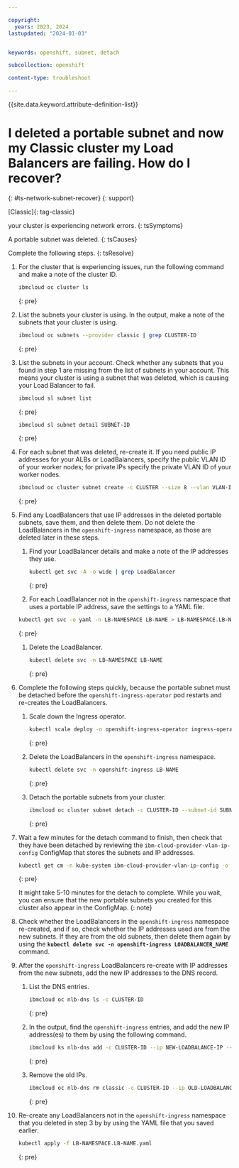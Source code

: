 ```yaml
---

copyright: 
  years: 2023, 2024
lastupdated: "2024-01-03"


keywords: openshift, subnet, detach

subcollection: openshift

content-type: troubleshoot

---
```


{{site.data.keyword.attribute-definition-list}}


# I deleted a portable subnet and now my Classic cluster my Load Balancers are failing. How do I recover?
{: #ts-network-subnet-recover}
{: support}

[Classic]{: tag-classic}

your cluster is experiencing network errors.
{: tsSymptoms}

A portable subnet was deleted.
{: tsCauses}

Complete the following steps.
{: tsResolve}


1. For the cluster that is experiencing issues, run the following command and make a note of the cluster ID.
    ```sh
    ibmcloud oc cluster ls
    ```
    {: pre}


1. List the subnets your cluster is using. In the output, make a note of the subnets that your cluster is using.
    ```sh
    ibmcloud oc subnets --provider classic | grep CLUSTER-ID
    ```
    {: pre}


1. List the subnets in your account. Check whether any subnets that you found in step 1 are missing from the list of subnets in your account. This means your cluster is using a subnet that was deleted, which is causing your Load Balancer to fail.
    
    ```sh
    ibmcloud sl subnet list
    ```
    {: pre}
    
    ```sh
    ibmcloud sl subnet detail SUBNET-ID
    ```
    {: pre}


1. For each subnet that was deleted, re-create it. If you need public IP addresses for your ALBs or LoadBalancers, specify the public VLAN ID of your worker nodes; for private IPs specify the private VLAN ID of your worker nodes.
    ```sh
    ibmcloud oc cluster subnet create -c CLUSTER --size 8 --vlan VLAN-ID
    ```
    {: pre}




1. Find any LoadBalancers that use IP addresses in the deleted portable subnets, save them, and then delete them. Do not delete the LoadBalancers in the `openshift-ingress` namespace, as those are deleted later in these steps.
    1. Find your LoadBalancer details and make a note of the IP addresses they use.
        ```sh
        kubectl get svc -A -o wide | grep LoadBalancer
        ```
        {: pre}
    
    1. For each LoadBalancer not in the `openshift-ingress` namespace that uses a portable IP address, save the settings to a YAML file.
      ```sh
      kubectl get svc -o yaml -n LB-NAMESPACE LB-NAME > LB-NAMESPACE.LB-NAME.yaml
      ```
      {: pre}

    1. Delete the LoadBalancer.
        ```sh
        kubectl delete svc -n LB-NAMESPACE LB-NAME
        ```
        {: pre}

1. Complete the following steps quickly, because the portable subnet must be detached before the `openshift-ingress-operator` pod restarts and re-creates the LoadBalancers.

    1. Scale down the Ingress operator.
        ```sh
        kubectl scale deploy -n openshift-ingress-operator ingress-operator --replicas 0
        ```
        {: pre}

    1. Delete the LoadBalancers in the `openshift-ingress` namespace.
        ```sh
        kubectl delete svc -n openshift-ingress LB-NAME
        ```
        {: pre}

    1. Detach the portable subnets from your cluster.
        ```sh
        ibmcloud oc cluster subnet detach -c CLUSTER-ID --subnet-id SUBNET-ID
        ```
        {: pre}


1. Wait a few minutes for the detach command to finish, then check that they have been detached by reviewing the `ibm-cloud-provider-vlan-ip-config` ConfigMap that stores the subnets and IP addresses.
    ```sh
    kubectl get cm -n kube-system ibm-cloud-provider-vlan-ip-config -o yaml
    ```
    {: pre}

    It might take 5-10 minutes for the detach to complete. While you wait, you can ensure that the new portable subnets you created for this cluster also appear in the ConfigMap.
    {: note}
  
1. Check whether the LoadBalancers in the `openshift-ingress` namespace re-created, and if so, check whether the IP addresses used are from the new subnets. If they are from the old subnets, then delete them again by using the **`kubectl delete svc -n openshift-ingress LOADBALANCER_NAME`** command.

1. After the `openshift-ingress` LoadBalancers  re-create with IP addresses from the new subnets, add the new IP addresses to the DNS record.

    1. List the DNS entries.
        ```sh
        ibmcloud oc nlb-dns ls -c CLUSTER-ID
        ```
        {: pre}

    1. In the output, find the `openshift-ingress` entries, and add the new IP address(es) to them by using the following command.
        ```sh
        ibmcloud ks nlb-dns add -c CLUSTER-ID --ip NEW-LOADBALANCE-IP --nlb-host INGRESS-DOMAIN-NAME
        ```
        {: pre}
        
    1. Remove the old IPs.
        ```sh
        ibmcloud oc nlb-dns rm classic -c CLUSTER-ID --ip OLD-LOADBALANCER-IP --nlb-host INGRESS-DOMAIN-NAME
        ```
        {: pre}

1. Re-create any LoadBalancers not in the `openshift-ingress` namespace that you deleted in step 3 by by using the YAML file that you saved earlier.
    ```sh
    kubectl apply -f LB-NAMESPACE.LB-NAME.yaml
    ```
    {: pre} 


